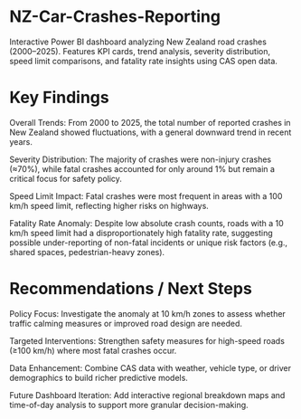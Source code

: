 # NZ-Car-Crashes-Reporting
Interactive Power BI dashboard analyzing New Zealand road crashes (2000–2025). Features KPI cards, trend analysis, severity distribution, speed limit comparisons, and fatality rate insights using CAS open data.

# Key Findings

Overall Trends: From 2000 to 2025, the total number of reported crashes in New Zealand showed fluctuations, with a general downward trend in recent years.

Severity Distribution: The majority of crashes were non-injury crashes (≈70%), while fatal crashes accounted for only around 1% but remain a critical focus for safety policy.

Speed Limit Impact: Fatal crashes were most frequent in areas with a 100 km/h speed limit, reflecting higher risks on highways.

Fatality Rate Anomaly: Despite low absolute crash counts, roads with a 10 km/h speed limit had a disproportionately high fatality rate, suggesting possible under-reporting of non-fatal incidents or unique risk factors (e.g., shared spaces, pedestrian-heavy zones).

# Recommendations / Next Steps

Policy Focus: Investigate the anomaly at 10 km/h zones to assess whether traffic calming measures or improved road design are needed.

Targeted Interventions: Strengthen safety measures for high-speed roads (≥100 km/h) where most fatal crashes occur.

Data Enhancement: Combine CAS data with weather, vehicle type, or driver demographics to build richer predictive models.

Future Dashboard Iteration: Add interactive regional breakdown maps and time-of-day analysis to support more granular decision-making.
